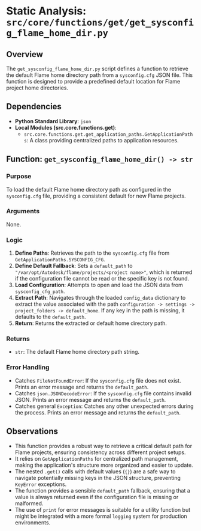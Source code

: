 # Static Analysis: `src/core/functions/get/get_sysconfig_flame_home_dir.py`

## Overview
The `get_sysconfig_flame_home_dir.py` script defines a function to retrieve the default Flame home directory path from a `sysconfig.cfg` JSON file. This function is designed to provide a predefined default location for Flame project home directories.

## Dependencies
- **Python Standard Library**: `json`
- **Local Modules (src.core.functions.get)**:
    - `src.core.functions.get.get_application_paths.GetApplicationPaths`: A class providing centralized paths to application resources.

## Function: `get_sysconfig_flame_home_dir() -> str`

### Purpose
To load the default Flame home directory path as configured in the `sysconfig.cfg` file, providing a consistent default for new Flame projects.

### Arguments
None.

### Logic
1.  **Define Paths**: Retrieves the path to the `sysconfig.cfg` file from `GetApplicationPaths.SYSCONFIG_CFG`.
2.  **Define Default Fallback**: Sets a `default_path` to `"/var/opt/Autodesk/flame/projects/<project name>"`, which is returned if the configuration file cannot be read or the specific key is not found.
3.  **Load Configuration**: Attempts to open and load the JSON data from `sysconfig_cfg_path`.
4.  **Extract Path**: Navigates through the loaded `config_data` dictionary to extract the value associated with the path `configuration -> settings -> project_folders -> default_home`. If any key in the path is missing, it defaults to the `default_path`.
5.  **Return**: Returns the extracted or default home directory path.

### Returns
- `str`: The default Flame home directory path string.

### Error Handling
- Catches `FileNotFoundError`: If the `sysconfig.cfg` file does not exist. Prints an error message and returns the `default_path`.
- Catches `json.JSONDecodeError`: If the `sysconfig.cfg` file contains invalid JSON. Prints an error message and returns the `default_path`.
- Catches general `Exception`: Catches any other unexpected errors during the process. Prints an error message and returns the `default_path`.

## Observations
- This function provides a robust way to retrieve a critical default path for Flame projects, ensuring consistency across different project setups.
- It relies on `GetApplicationPaths` for centralized path management, making the application's structure more organized and easier to update.
- The nested `.get()` calls with default values (`{}`) are a safe way to navigate potentially missing keys in the JSON structure, preventing `KeyError` exceptions.
- The function provides a sensible `default_path` fallback, ensuring that a value is always returned even if the configuration file is missing or malformed.
- The use of `print` for error messages is suitable for a utility function but might be integrated with a more formal `logging` system for production environments.
